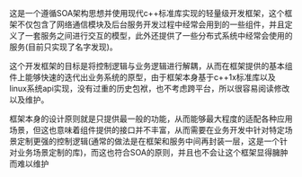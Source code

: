 这是一个遵循SOA架构思想并使用现代c++标准库实现的轻量级开发框架，这个框架不仅包含了网络通信模块及后台服务开发过程中经常会用到的一些组件，并且定义了一套服务之间进行交互的模型，此外还提供了一些分布式系统中经常会使用的服务(目前只实现了名字发现)。

这个开发框架的目标是将控制逻辑与业务逻辑进行解耦，从而在框架提供的基本组件上能够快速的迭代出业务系统的原型，由于框架本身基于c++1x标准库以及linux系统api实现，没有过重的历史包袱，也不考虑跨平台，所以很容易阅读修改以及维护。

框架本身的设计原则就是只提供最一般的功能，从而能够最大程度的适配各种应用场景，但这也意味着组件提供的接口并不丰富，从而需要在业务开发中针对特定场景定制更强的控制逻辑(通常的做法是在框架和服务中间再封装一层，这是一个针对业务场景定制的库)，而这也符合SOA的原则，并且也不会让这个框架显得臃肿而难以维护